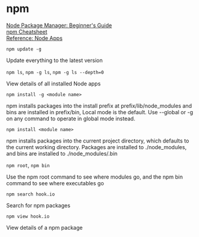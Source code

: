 # npm

[Node Package Manager: Beginner's Guide](https://www.sitepoint.com/beginners-guide-node-package-manager/)<br/>
[npm Cheatsheet](http://blog.nodejitsu.com/npm-cheatsheet)<br/>
[Reference: Node Apps](https://github.com/nodeapps/http-server)

`npm update -g` 

Update everything to the latest version

`npm ls`, `npm -g ls`, `npm -g ls --depth=0`
     
View details of all installed Node apps 

`npm install -g <module name>`

npm installs packages into the install prefix at prefix/lib/node_modules and bins are installed in prefix/bin, Local mode is the default. Use --global or -g on any command to operate in global mode instead.

`npm install <module name>`

npm installs packages into the current project directory, which defaults to the current working directory. Packages are installed to ./node_modules, and bins are installed to ./node_modules/.bin  

`npm root`, `npm bin`

Use the npm root command to see where modules go, and the npm bin command to see where executables go

`npm search hook.io`

Search for npm packages

`npm view hook.io`

View details of a npm package

